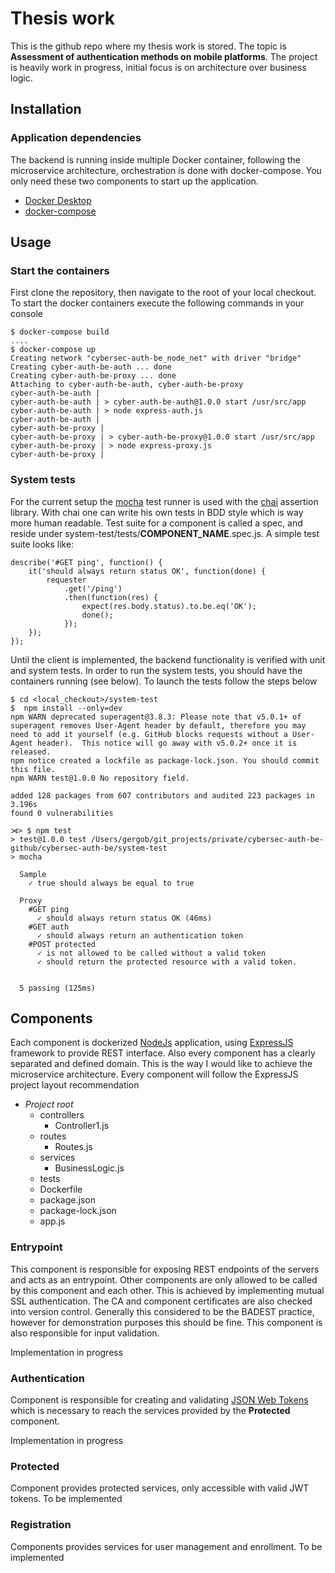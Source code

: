# Thesis work
This is the github repo where my thesis work is stored. The topic is **Assessment of authentication methods on mobile platforms**.
The project is heavily work in progress, initial focus is on architecture over business logic.

## Installation
### Application dependencies
The backend is running inside multiple Docker container, following the microservice architecture, orchestration is done with docker-compose. You only need these two components to start up the application.
- [Docker Desktop](https://docs.docker.com/docker-for-mac/install/)
- [docker-compose](https://docs.docker.com/compose/install/)

## Usage
### Start the containers
First clone the repository, then navigate to the root of your local checkout.
To start the docker containers execute the following commands in your console

	$ docker-compose build
	....
	$ docker-compose up
	Creating network "cybersec-auth-be_node_net" with driver "bridge"
	Creating cyber-auth-be-auth ... done
	Creating cyber-auth-be-proxy ... done
	Attaching to cyber-auth-be-auth, cyber-auth-be-proxy
	cyber-auth-be-auth |
	cyber-auth-be-auth | > cyber-auth-be-auth@1.0.0 start /usr/src/app
	cyber-auth-be-auth | > node express-auth.js
	cyber-auth-be-auth |
	cyber-auth-be-proxy |
	cyber-auth-be-proxy | > cyber-auth-be-proxy@1.0.0 start /usr/src/app
	cyber-auth-be-proxy | > node express-proxy.js
	cyber-auth-be-proxy |


### System tests
For the current setup the [mocha](https://mochajs.org) test runner is used with the [chai](https://www.chaijs.com) assertion library.
With chai one can write his own tests in BDD style which is way more human readable.
Test suite for a component is called a spec, and reside under system-test/tests/__COMPONENT_NAME__.spec.js. A simple test suite looks like:

	describe('#GET ping', function() {
		it('should always return status OK', function(done) {
			requester
				.get('/ping')
				.then(function(res) {
					expect(res.body.status).to.be.eq('OK');
					done();
				});
		});
	});

Until the client is implemented, the backend functionality is verified with unit and system tests. In order to run the system tests, you should have the containers running (see below).
To launch the tests follow the steps below


	$ cd <local_checkout>/system-test
	$  npm install --only=dev
	npm WARN deprecated superagent@3.8.3: Please note that v5.0.1+ of superagent removes User-Agent header by default, therefore you may need to add it yourself (e.g. GitHub blocks requests without a User-Agent header).  This notice will go away with v5.0.2+ once it is released.
	npm notice created a lockfile as package-lock.json. You should commit this file.
	npm WARN test@1.0.0 No repository field.

	added 128 packages from 607 contributors and audited 223 packages in 3.196s
	found 0 vulnerabilities

	⋊> $ npm test
	> test@1.0.0 test /Users/gergob/git_projects/private/cybersec-auth-be-github/cybersec-auth-be/system-test
	> mocha

	  Sample
	    ✓ true should always be equal to true

	  Proxy
	    #GET ping
	      ✓ should always return status OK (46ms)
	    #GET auth
	      ✓ should always return an authentication token
	    #POST protected
	      ✓ is not allowed to be called without a valid token
	      ✓ should return the protected resource with a valid token.


	  5 passing (125ms)

## Components

Each component is dockerized [NodeJs](https://nodejs.org/en/) application, using [ExpressJS](https://expressjs.com) framework to provide REST interface. Also every component has a clearly separated and defined domain. This is the way I would like to achieve the microservice architecture.
Every component will follow the ExpressJS project layout recommendation
- _Project root_
	- controllers
		- Controller1.js
	- routes
		- Routes.js
	- services
		- BusinessLogic.js
	- tests
	- Dockerfile
	- package.json
	- package-lock.json
	- app.js


### Entrypoint
This component is responsible for exposing REST endpoints of the servers and acts as an entrypoint. Other components are only allowed to be called by this component and each other.
This is achieved by implementing mutual SSL authentication. The CA and component certificates are also checked into version control. Generally this considered to be the BADEST practice, however
for demonstration purposes this should be fine. This component is also responsible for input validation.

Implementation in progress

### Authentication
Component is responsible for creating and validating [JSON Web Tokens](https://jwt.io) which is necessary to reach the services provided by the **Protected** component.

Implementation in progress

### Protected
Component provides protected services, only accessible with valid JWT tokens.
To be implemented

### Registration
Components provides services for user management and enrollment.
To be implemented
